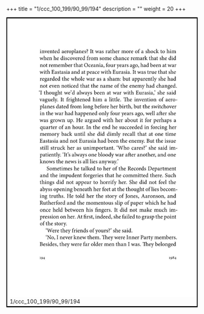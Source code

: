 +++
title = "1/ccc_100_199/90_99/194"
description = ""
weight = 20
+++

<table style="border:2px solid black;max-width:800px;max-height:800px;" 
><tr><td><img class="center-fit-jpg"
src="/jpg_/out_jpg_1984__194.jpg"  >1/ccc_100_199/90_99/194</img></td></tr></table>